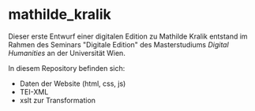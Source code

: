 # mathilde_kralik

Dieser erste Entwurf einer digitalen Edition zu Mathilde Kralik entstand im Rahmen des Seminars "Digitale Edition" des Masterstudiums *Digital Humanities* an der Universität Wien.

In diesem Repository befinden sich:
- Daten der Website (html, css, js)
- TEI-XML
- xslt zur Transformation
